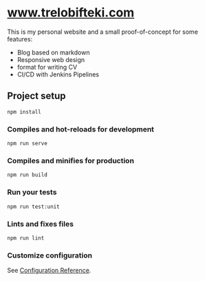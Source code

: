# www.trelobifteki.com

This is my personal website and a small proof-of-concept for some features:
* Blog based on markdown
* Responsive web design
* format for writing CV
* CI/CD with Jenkins Pipelines

## Project setup
```
npm install
```

### Compiles and hot-reloads for development
```
npm run serve
```

### Compiles and minifies for production
```
npm run build
```

### Run your tests
```
npm run test:unit
```

### Lints and fixes files
```
npm run lint
```

### Customize configuration
See [Configuration Reference](https://cli.vuejs.org/config/).
